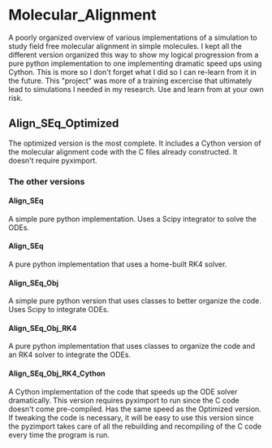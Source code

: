 Molecular_Alignment
===================
A poorly organized overview of various implementations of a simulation to study field free molecular alignment in simple molecules. I kept all the different version organized this way to show my logical progression from a pure python implementation to one implementing dramatic speed ups using Cython. This is more so I don't forget what I did so I can re-learn from it in the future. This "project" was more of a training excercise that ultimately lead to simulations I needed in my research. Use and learn from at your own risk. 

## Align_SEq_Optimized
The optimized version is the most complete.  It includes a Cython version of the molecular alignment code with the C files already constructed.  It doesn't require pyximport.



### The other versions
#### Align_SEq 
A simple pure python implementation.  Uses a Scipy integrator to solve the ODEs.
#### Align_SEq
A pure python implementation that uses a home-built RK4 solver.
#### Align_SEq_Obj
A simple pure python version that uses classes to better organize the code. Uses Scipy to integrate ODEs.
#### Align_SEq_Obj_RK4
A pure python implementation that uses classes to organize the code and an RK4 solver to integrate the ODEs.
#### Align_SEq_Obj_RK4_Cython
A Cython implementation of the code that speeds up the ODE solver dramatically.  This version requires pyximport to run since the C code doesn't come pre-compiled.  Has the same speed as the Optimized version.  If tweaking the code is necessary, it will be easy to use this version since the pyzimport takes care of all the rebuilding and recompiling of the C code every time the program is run.  
